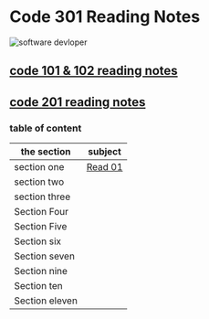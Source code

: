 # Code 301 Reading Notes

![software devloper](https://granitedevices.com/wp-content/uploads/2019/12/swdeveloper.jpg)

## [code 101 & 102 reading notes](https://aymannaif.github.io/reading-notes/)
## [code 201 reading notes](https://aymannaif.github.io/code-201-reading-notes/)
### table of content
the section | subject
------------ | -------------
section one | [Read 01](https://aymannaif.github.io/code-301-reading-notes/Read01)
section two | 
section three | 
Section Four | 
Section Five | 
Section six  | 
Section seven  | 
Section nine |
Section ten | 
Section eleven | 

